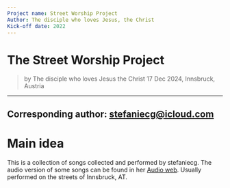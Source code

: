 ```yaml
---
Project name: Street Worship Project
Author: The disciple who loves Jesus, the Christ
Kick-off date: 2022
---
```


The Street Worship Project
===========================
> by The disciple who loves Jesus the Christ
  17 Dec 2024, Innsbruck, Austria

---
Corresponding author: [stefaniecg@icloud.com](mailto:stefaniecg@icloud.com)  
---

# Main idea

This is a collection of songs collected and performed by stefaniecg.
The audio version of some songs can be found in her [Audio web](https://audio.com/stefaniecg).
Usually performed on the streets of Innsbruck, AT.
